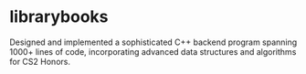 # librarybooks
Designed and implemented a sophisticated C++ backend program spanning 1000+ lines of code, incorporating advanced data structures and algorithms for CS2 Honors.
